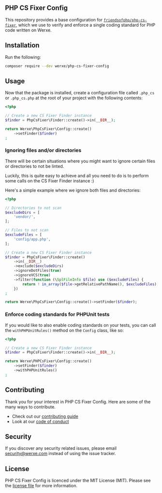 ## PHP CS Fixer Config

This repository provides a base configuration for [`friendsofphp/php-cs-fixer`](http://github.com/FriendsOfPHP/PHP-CS-Fixer), which we use to verify and enforce a single coding standard for PHP code written on Werxe.

## Installation

Run the following:

```sh
composer require --dev werxe/php-cs-fixer-config
```

## Usage

Now that the package is installed, create a configuration file called `.php_cs` or `.php_cs.php` at the root of your project with the following contents:

```php
<?php

// Create a new CS Fixer Finder instance
$finder = PhpCsFixer\Finder::create()->in(__DIR__);

return Werxe\PhpCsFixer\Config::create()
    ->setFinder($finder)
;
```

### Ignoring files and/or directories

There will be certain situations where you might want to ignore certain files or directories to not be linted.

Luckily, this is quite easy to achieve and all you need to do is to perform some calls on the CS Fixer Finder instance :)

Here's a simple example where we ignore both files and directories:

```php
<?php

// Directories to not scan
$excludeDirs = [
    'vendor/',
];

// Files to not scan
$excludeFiles = [
    'config/app.php',
];

// Create a new CS Fixer Finder instance
$finder = PhpCsFixer\Finder::create()
    ->in(__DIR__)
    ->exclude($excludeDirs)
    ->ignoreDotFiles(true)
    ->ignoreVCS(true)
    ->filter(function (\SplFileInfo $file) use ($excludeFiles) {
        return ! in_array($file->getRelativePathName(), $excludeFiles);
    })
;

return Werxe\PhpCsFixer\Config::create()->setFinder($finder);
```

### Enforce coding standards for PHPUnit tests

If you would like to also enable coding standards on your tests, you can call the `withPHPUnitRules()` method on the `Config` class, like so:

```php
<?php

// Create a new CS Fixer Finder instance
$finder = PhpCsFixer\Finder::create()->in(__DIR__);

return Werxe\PHPCsFixer\Config::create()
    ->setFinder($finder)
    ->withPHPUnitRules()
;
```

## Contributing

Thank you for your interest in PHP CS Fixer Config. Here are some of the many ways to contribute.

- Check out our [contributing guide](/.github/CONTRIBUTING.md)
- Look at our [code of conduct](/.github/CODE_OF_CONDUCT.md)

## Security

If you discover any security related issues, please email security@werxe.com instead of using the issue tracker.

## License

PHP CS Fixer Config is licenced under the MIT License (MIT). Please see the [license file](LICENSE) for more information.
